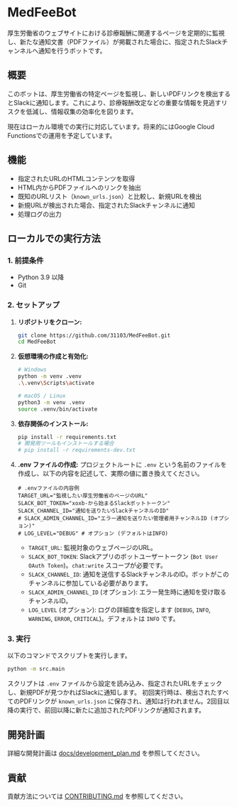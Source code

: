 # MedFeeBot

厚生労働省のウェブサイトにおける診療報酬に関連するページを定期的に監視し、新たな通知文書（PDFファイル）が掲載された場合に、指定されたSlackチャンネルへ通知を行うボットです。

## 概要

このボットは、厚生労働省の特定ページを監視し、新しいPDFリンクを検出するとSlackに通知します。これにより、診療報酬改定などの重要な情報を見逃すリスクを低減し、情報収集の効率化を図ります。

現在はローカル環境での実行に対応しています。将来的にはGoogle Cloud
Functionsでの運用を予定しています。

## 機能

- 指定されたURLのHTMLコンテンツを取得
- HTML内からPDFファイルへのリンクを抽出
- 既知のURLリスト（`known_urls.json`）と比較し、新規URLを検出
- 新規URLが検出された場合、指定されたSlackチャンネルに通知
- 処理ログの出力

## ローカルでの実行方法

### 1. 前提条件

- Python 3.9 以降
- Git

### 2. セットアップ

1. **リポジトリをクローン:**
   ```bash
   git clone https://github.com/31103/MedFeeBot.git
   cd MedFeeBot
   ```

2. **仮想環境の作成と有効化:**
   ```bash
   # Windows
   python -m venv .venv
   .\.venv\Scripts\activate

   # macOS / Linux
   python3 -m venv .venv
   source .venv/bin/activate
   ```

3. **依存関係のインストール:**
   ```bash
   pip install -r requirements.txt
   # 開発用ツールもインストールする場合
   # pip install -r requirements-dev.txt
   ```

4. **.env ファイルの作成:** プロジェクトルートに `.env`
   という名前のファイルを作成し、以下の内容を記述して、実際の値に置き換えてください。

   ```dotenv
   # .envファイルの内容例
   TARGET_URL="監視したい厚生労働省のページのURL"
   SLACK_BOT_TOKEN="xoxb-から始まるSlackボットトークン"
   SLACK_CHANNEL_ID="通知を送りたいSlackチャンネルのID"
   # SLACK_ADMIN_CHANNEL_ID="エラー通知を送りたい管理者用チャンネルID (オプション)"
   # LOG_LEVEL="DEBUG" # オプション (デフォルトはINFO)
   ```
   - `TARGET_URL`: 監視対象のウェブページのURL。
   - `SLACK_BOT_TOKEN`: Slackアプリのボットユーザートークン
     (`Bot User OAuth Token`)。`chat:write` スコープが必要です。
   - `SLACK_CHANNEL_ID`:
     通知を送信するSlackチャンネルのID。ボットがこのチャンネルに参加している必要があります。
   - `SLACK_ADMIN_CHANNEL_ID` (オプション):
     エラー発生時に通知を受け取るチャンネルID。
   - `LOG_LEVEL` (オプション): ログの詳細度を指定します (`DEBUG`, `INFO`,
     `WARNING`, `ERROR`, `CRITICAL`)。デフォルトは `INFO` です。

### 3. 実行

以下のコマンドでスクリプトを実行します。

```bash
python -m src.main
```

スクリプトは `.env`
ファイルから設定を読み込み、指定されたURLをチェックし、新規PDFが見つかればSlackに通知します。
初回実行時は、検出されたすべてのPDFリンクが `known_urls.json`
に保存され、通知は行われません。2回目以降の実行で、前回以降に新たに追加されたPDFリンクが通知されます。

## 開発計画

詳細な開発計画は [docs/development_plan.md](docs/development_plan.md)
を参照してください。

## 貢献

貢献方法については [CONTRIBUTING.md](CONTRIBUTING.md) を参照してください。
